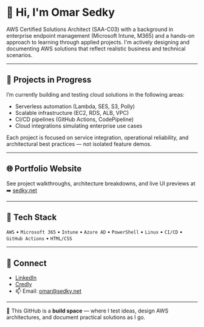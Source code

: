 # 👋 Hi, I'm Omar Sedky

AWS Certified Solutions Architect (SAA-C03) with a background in enterprise endpoint management (Microsoft Intune, M365) and a hands-on approach to learning through applied projects. I'm actively designing and documenting AWS solutions that reflect realistic business and technical scenarios.

---

## 🧩 Projects in Progress

I’m currently building and testing cloud solutions in the following areas:

- Serverless automation (Lambda, SES, S3, Polly)  
- Scalable infrastructure (EC2, RDS, ALB, VPC)  
- CI/CD pipelines (GitHub Actions, CodePipeline)  
- Cloud integrations simulating enterprise use cases  

Each project is focused on service integration, operational reliability, and architectural best practices — not isolated feature demos.

---

## 🌐 Portfolio Website  
See project walkthroughs, architecture breakdowns, and live UI previews at  
➡️ [sedky.net](https://sedky.net)

---

## 🧰 Tech Stack

`AWS` • `Microsoft 365` • `Intune` • `Azure AD` • `PowerShell` • `Linux` • `CI/CD` • `GitHub Actions` • `HTML/CSS`

---

## 🔗 Connect

- [LinkedIn](https://linkedin.com/in/omarsedky)  
- [Credly](https://www.credly.com/users/omar-sedky)  
- 📫 Email: omar@sedky.net

---

📌 This GitHub is a **build space** — where I test ideas, design AWS architectures, and document practical solutions as I go.

